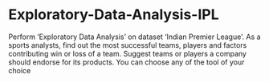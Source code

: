 # Exploratory-Data-Analysis-IPL
Perform ‘Exploratory Data Analysis’ on dataset ‘Indian Premier League’. 
As a sports analysts, find out the most successful teams, players and factors contributing win or loss of a team. 
Suggest teams or players a company should endorse for its products.  You can choose any of the tool of your choice
